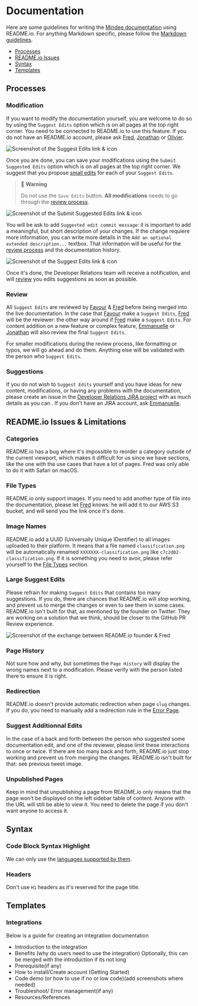 # Documentation

Here are some guidelines for writing the [Mindee documentation](https://developers.mindee.com/docs) using README.io. For anything Markdown specific, please follow the [Markdown guidelines](markdown.md).

- [Processes](#processes)
- [README.io Issues](#readmeio-issues--limitations)
- [Syntax](#syntax)
- [Templates](#templates)

## Processes

### Modification

If you want to modify the documentation yourself, you are welcome to do so by using the `Suggest Edits` option which is on all pages at the top right corner. You need to be connected to README.io to use this feature. If you do not have an README.io account, please ask [Fred](https://github.com/fharper), [Jonathan](https://github.com/jonathanMindee) or [Olivier](https://github.com/olivMindee).

![Screenshot of the Suggest Edits link & icon](../../img/readmeio-suggest-edits.png)

Once you are done, you can save your modifications using the `Submit Suggested Edits` option which is on all pages at the top right corner. We suggest that you propose [small edits](#large-suggest-edits) for each of your `Suggest Edits`.

> 🚧 **Warning**
>
> Do not use the `Save Edits` button. **All modifications** needs to go through the [review process](#review).

![Screenshot of the Submit Suggested Edits link & icon](../../img/readmeio-submit-suggested-edits.png)

You will be ask to add `Suggested edit commit message`: it is important to add a meaningful, but short description of your changes. If the change requiere more information, you can write more details in the `Add an optional extended description...` textbox. That information will be useful for the [review process](#review) and the documentation history.

![Screenshot of the Suggest Edits link & icon](../../img/readmeio-suggest-edits-message.png)

Once it's done, the Developer Relations team will receive a notification, and will [review](#review) you edits suggestions as soon as possible.

### Review

All `Suggest Edits` are reviewed by [Favour](https://github.com/fakela) & [Fred](https://github.com/fharper) before being merged into the live documentation. In the case that [Favour](https://github.com/fakela) make a `Suggest Edits`, [Fred](https://github.com/fharper) will be the reviewer: the other way around if [Fred](https://github.com/fharper) make a `Suggest Edits`. For content addition on a new feature or complex feature, [Emmanuelle](https://github.com/emmanuellethomas) or [Jonathan](https://github.com/jonathanMindee) will also review the final `Suggest Edits`.

For smaller modifications during the review process, like formatting or typos, we will go ahead and do them. Anything else will be validated with the person who `Suggest Edits`.

### Suggestions

If you do not wish to `Suggest Edits` yourself and you have ideas for new content, modifications, or having any problems with the documentation, please create an issue in the [Developer Relations JIRA project](https://mindee.atlassian.net/jira/software/projects/DEVREL/issues/) with as much details as you can . If you don't have an JIRA account, ask [Emmanuelle](https://github.com/emmanuellethomas).

## README.io Issues & Limitations

### Categories
README.io has a bug where it's impossible to reorder a category outside of the current viewport, which makes it difficult for us since we have sections, like the one with the use cases that have a lot of pages. Fred was only able to do it with Safari on macOS.

### File Types
README.io only support images. If you need to add another type of file into the documentation, please let [Fred](https://github.com/fharper) knows: he will add it to our AWS S3 bucket, and will send you the link once it's done.

### Image Names
README.io add a UUID (Universally Unique IDentifier) to all images uploaded to their platform. It means that a file named `classification.png` will be automatically renamed `XXXXXXX-classification.png` like `c7c2d02-classification.png`. If it is something you need to avoir, please refer yourself to the [File Types](#file-types) section.

### Large Suggest Edits
Please refrain for making `Suggest Edits` that contains too many suggestions. If you do, there are chances that README.io will stop working, and prevent us to merge the changes or even to see them in some cases. README.io isn't built for that, as mentioned by the founder on Twitter. They are working on a solution that we think, should be closer to the GitHub PR Review experience.

![Screenshot of the exchange between README.io founder & Fred](../../img/readmeio-small-changes.png)

### Page History
Not sure how and why, but sometimes the `Page History` will display the wrong names next to a modification. Please verify with the person listed there to ensure it is right.

### Redirection
README.io doesn't provide automatic redirection when page `slug` changes. If you do, you need to manually add a redirection rule in the [Error Page](https://dash.readme.com/project/mindee/v1.0/errors).

### Suggest Additionnal Edits
In the case of a back and forth between the person who suggested some documentation edit, and one of the reviewer, please limit these interactions to once or twice. If there are too many back and forth, README.io just stop working and prevent us from merging the changes. README.io isn't built for that: see previous tweet image.

### Unpublished Pages
Keep in mind that unpublishing a page from README.io only means that the page won't be displayed on the left sidebar table of content. Anyone with the URL will still be able to view it. You need to delete the page if you don't want anyone to access it.

## Syntax

### Code Block Syntax Highlight
We can only use the [languages supported by them](https://rdmd.readme.io/docs/code-blocks#language-support).

### Headers
Don't use `H1` headers as it's reserved for the page title.

## Templates

### Integrations

Below is a guide for creating an integration documentation

- Introduction to the integration
- Benefits (why do users need to use the integration) Optionally, this can be merged with the introduction if its not long
- Prerequisite(if any)
- How to install/Create account (Getting Started)
- Code demo (or how to use if no or low code)(add screenshots where needed)
- Troubleshoot/ Error management(if any)
- Resources/References
